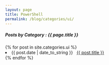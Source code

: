 ```yaml
---
layout: page
title: PowerShell
permalink: /blog/categories/ui/
---
```


<h5> Posts by Category : {{ page.title }} </h5>

<div class="card">
{% for post in site.categories.ui %}
 <li class="category-posts"><span>{{ post.date | date_to_string }}</span> &nbsp; <a href="{{ post.url }}">{{ post.title }}</a></li>
{% endfor %}
</div>
